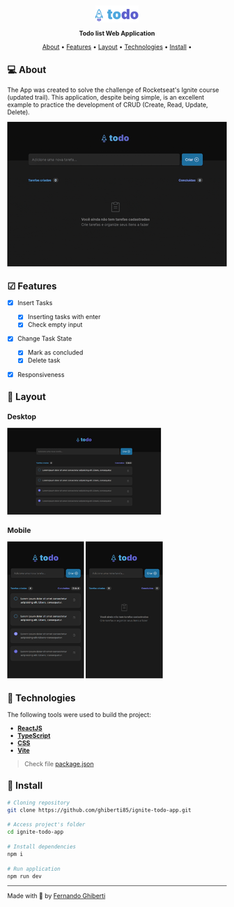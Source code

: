 <p align="center">
  <img width="20%" src="./src/assets/todo-logo.svg" />
</p>

<p align="center">
    <strong>Todo list Web Application</strong>
</p>

<p align="center">
 <a href="#-about">About</a> •
 <a href="#-features">Features</a> • 
 <a href="#-layout">Layout</a> • 
 <a href="#-technologies">Technologies</a> • 
 <a href="#-install">Install</a> • 
</p>

## 💻 About

The App was created to solve the challenge of Rocketseat's Ignite course (updated trail). This application, despite being simple, is an excellent example to practice the development of CRUD (Create, Read, Update, Delete).

<p align="center">
  <img src="src/assets/app-preview.gif">
</p>


## ☑ Features

- [x] Insert Tasks
  - [x] Inserting tasks with enter
  - [x] Check empty input
- [x] Change Task State
  - [x] Mark as concluded
  - [x] Delete task
- [x] Responsiveness


## 🎨 Layout

### Desktop

<p align="left"> 
  <img src="src/assets/desktop-screenshot.png" width="70%">
</p>

### Mobile

<p align="left">       
  <img src="src/assets/mobile-screenshot-1.png" width="35%">
  <img src="src/assets/mobile-screenshot-2.png" width="35%">
</p>

## 🔨 Technologies

The following tools were used to build the project:

- **[ReactJS](https://reactjs.org/)**
- **[TypeScript](https://www.typescriptlang.org/)**
- **[CSS](https://www.w3.org/Style/CSS/)**
- **[Vite](https://vitejs.dev/)**

> Check file [package.json](https://github.com/ghiberti85/ignite-todo-list/blob/main/package.json)


## 🚀 Install

```bash
# Cloning repository
git clone https://github.com/ghiberti85/ignite-todo-app.git

# Access project's folder
cd ignite-todo-app

# Install dependencies
npm i

# Run application
npm run dev

```

---

Made with 💜 by [Fernando Ghiberti](https://github.com/ghiberti85)